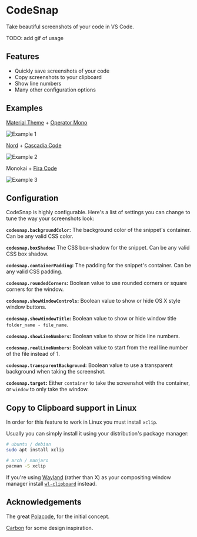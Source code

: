 # CodeSnap

Take beautiful screenshots of your code in VS Code.

TODO: add gif of usage

## Features

- Quickly save screenshots of your code
- Copy screenshots to your clipboard
- Show line numbers
- Many other configuration options

## Examples

[Material Theme](https://marketplace.visualstudio.com/items?itemName=Equinusocio.vsc-material-theme) + [Operator Mono](https://www.typography.com/fonts/operator/styles/operatormono)

![Example 1](https://raw.githubusercontent.com/kufii/CodeSnap/master/examples/material_operator-mono.png)

[Nord](https://github.com/arcticicestudio/nord-visual-studio-code) + [Cascadia Code](https://github.com/microsoft/cascadia-code)

![Example 2](https://raw.githubusercontent.com/kufii/CodeSnap/master/examples/nord_cascadia-code.png)

Monokai + [Fira Code](https://github.com/tonsky/FiraCode)

![Example 3](https://raw.githubusercontent.com/kufii/CodeSnap/master/examples/monokai_fira-code.png)

## Configuration

CodeSnap is highly configurable. Here's a list of settings you can change to tune the way your screenshots look:

**`codesnap.backgroundColor`:** The background color of the snippet's container. Can be any valid CSS color.

**`codesnap.boxShadow`:** The CSS box-shadow for the snippet. Can be any valid CSS box shadow.

**`codesnap.containerPadding`:** The padding for the snippet's container. Can be any valid CSS padding.

**`codesnap.roundedCorners`:** Boolean value to use rounded corners or square corners for the window.

**`codesnap.showWindowControls`:** Boolean value to show or hide OS X style window buttons.

**`codesnap.showWindowTitle`:** Boolean value to show or hide window title `folder_name - file_name`.

**`codesnap.showLineNumbers`:** Boolean value to show or hide line numbers.

**`codesnap.realLineNumbers`:** Boolean value to start from the real line number of the file instead of 1.

**`codesnap.transparentBackground`:** Boolean value to use a transparent background when taking the screenshot.

**`codesnap.target`:** Either `container` to take the screenshot with the container, or `window` to only take the window.

## Copy to Clipboard support in Linux

In order for this feature to work in Linux you must install `xclip`.

Usually you can simply install it using your distribution's package manager:

```sh
# ubuntu / debian
sudo apt install xclip

# arch / manjaro
pacman -S xclip
```

If you're using [Wayland](https://wayland.freedesktop.org/) (rather than X) as your compositing window manager install [`wl-clipboard`](https://github.com/bugaevc/wl-clipboard) instead.

## Acknowledgements

The great [Polacode](https://github.com/octref/polacode), for the initial concept.

[Carbon](https://carbon.now.sh/) for some design inspiration.
